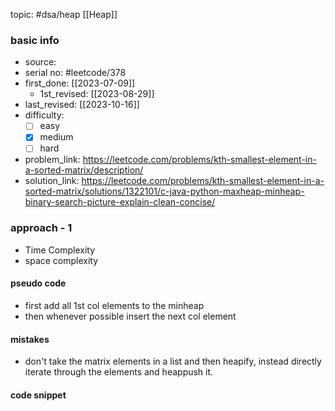 topic: #dsa/heap [[Heap]]

### basic info
- source: 
- serial no: #leetcode/378
- first_done: [[2023-07-09]]
	- 1st_revised: [[2023-08-29]]
- last_revised: [[2023-10-16]]
- difficulty:
	- [ ] easy
	- [x] medium
	- [ ] hard
- problem_link: https://leetcode.com/problems/kth-smallest-element-in-a-sorted-matrix/description/
- solution_link: https://leetcode.com/problems/kth-smallest-element-in-a-sorted-matrix/solutions/1322101/c-java-python-maxheap-minheap-binary-search-picture-explain-clean-concise/

### approach - 1
- Time Complexity
- space complexity

#### pseudo code
- first add all 1st col elements to the minheap
- then whenever possible insert the next col element
#### mistakes
- don't take the matrix elements in a list and then heapify, instead directly iterate through the elements and heappush it.
#### code snippet
```python

```